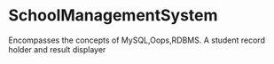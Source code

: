 # SchoolManagementSystem
Encompasses the concepts of MySQL,Oops,RDBMS.
A student record holder and result displayer

